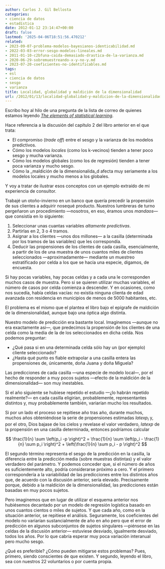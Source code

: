 ```yaml
---
author: Carlos J. Gil Bellosta
categories:
- ciencia de datos
- estadística
date: 2012-01-12 23:14:47+00:00
draft: false
lastmod: '2025-04-06T18:51:56.470212'
related:
- 2023-09-07-problema-modelos-bayesianos-identicabilidad.md
- 2022-03-03-error-sesgo-modelos-lineales.md
- 2011-01-10-c2bfuna-caida-demasiado-drastica-de-la-varianza.md
- 2020-06-29-sobremuestreando-x-y-no-y.md
- 2023-07-20-coeficientes-no-identificables.md
tags:
- esl
- ciencia de datos
- sesgo
- varianza
title: Localidad, globalidad y maldición de la dimensionalidad
url: /2012/01/13/localidad-globalidad-y-maldicion-de-la-dimensionalidad/
---
```


Escribo hoy al hilo de una pregunta de la lista de correo de quienes estamos leyendo _[The elements of statistical learning](http://www.datanalytics.com/2011/12/23/nos-leemos-the-elements-of-statistical-learning-de-tapa-a-tapa/)_.

Hace referencia a la discusión del capítulo 2 del libro anterior en el que trata:

* El compromiso (_trade off_) entre el sesgo y la varianza de los modelos predictivos.
* Cómo los modelos _locales_ (como los k-vecinos) tienden a tener poco sesgo y mucha varianza.
* Cómo los modelos globales (como los de regresión) tienden a tener poca varianza y mucho sesgo.
* Cómo la _maldición de la dimensionalida_d afecta muy seriamente a los modelos locales y mucho menos a los globales.

Y voy a tratar de ilustrar esos conceptos con un ejemplo extraído de mi experiencia de consultor.

Trabajé un otoño-invierno en un banco que quería precedir la propensión de sus clientes a adquirir nosequé producto. Nuestros lumbreras de turno pergeñaron un procedimiento —nosotros, en eso, éramos unos _mandaos_— que consistía en lo siguiente:

1. Seleccionar unas cuantas variables _altamente predictivas_.
2. Partirlas en 2, 3 o 4 tramos.
3. Asignar a los clientes —unos dos millones— a la casilla (determinada por los tramos de las variables) que les correspondía.
4. Deducir las propensiones de los clientes de cada casilla, esencialmente, a partir de los de una muestra de unos cuantos miles de clientes seleccionados —aproximadamente— mediante un muestreo estratificado por celda a los que se hacía una especie, digamos, de encuesta.

Si hay pocas variables, hay pocas celdas y a cada una le corresponden muchos casos de muestra. Pero si se quieren utilizar muchas variables, el número de casos por celda comienza a descender. Y en ocasiones, como nos sucedía, había celdas vacías: no existía ninguna clienta de edad avanzada con residencia en municipios de menos de 5000 habitantes, etc.

El problema es el mismo que el plantea el libro bajo el epígrafe de maldición de la dimensionalidad, aunque bajo una óptica algo distinta.

Nuestro modelo de predicción era bastante local. Imaginemos —aunque no era exactamente así—, que predecimos la propensión de los clientes de una celda como la media de la de los seleccionados en dicha celda. Nos podemos preguntar:

* ¿Qué pasa si en una determinada celda sólo hay un (por ejemplo) cliente seleccionado?
* ¿Hasta qué punto es fiable extrapolar a una casilla entera las propensiones de, únicamente, doña Juana y doña Miguela?

Las predicciones de cada casilla —una especie de modelo local—, por el hecho de responder a muy pocos sujetos —efecto de la maldición de la dimensionalidad— son muy inestables.

Si el año siguiente se hubiese repetido el estudio —¿lo habrán repetido realmente?— en cada casilla eligirían, probablemente, representantes distintos y, muy probablemente también, variarían mucho los resultados.

Si por un lado el proceso se repitiese año tras año, durante muchos, muchos años obteniéndose la serie de propensiones estimadas $latex p_i$ y, por el otro, Dios bajase de los cielos y revelase el valor verdadero, $latex p$ de la propensión en una casilla determinada, entonces podríamos calcular

$$ \frac{1}{n} \sum \left(p_i -p \right)^2 = \frac{1}{n} \sum \left(p_i - \frac{1}{n} \sum p_i \right)^2 + \left(\frac{1}{n} \sum p_i - p \right)^2 $$

El segundo término representa el sesgo de la predicción en la casilla, la diferencia entre la predicción media (sobre muestras distintas) y el valor verdadero del parámetro. Y podemos conceder que, si el número de años es suficientemente alto, podría considerarse próximo a cero. Y el primero correspondería a la variabilidad de las predicciones entre los distintos años que, de acuerdo con la discusión anterior, sería elevado. Precisamente porque, debido a la maldición de la dimensionalidad, las predicciones están basadas en muy pocos sujetos.

Pero imaginemos que en lugar de utilizar el esquema anterior nos hubiésemos decantado por un modelo de regresión logística basado en unos cuantos cientos o miles de sujetos. Y que cada año, como en la situación anterior, se repitiese el análisis. Seguramente, los coeficientes del modelo no variarían sustancialmente de año en año pero que el error de predicción en algunos subconjuntos de sujetos singulares —piénsese en las celdas de la discusión anterior— estuviese desviado, igualmente desviado, todos los años. Por lo que cabría esperar muy poca variación interanual pero mucho sesgo.

¿Qué es preferible? ¿Cómo pueden mitigarse estos problemas? Pues, primero, siendo conscientes de que existen. Y segundo, leyendo el libro, sea con nuestros 22 voluntarios o por cuenta propia.